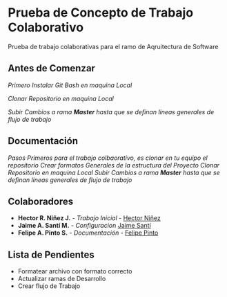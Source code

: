 # Prueba de Concepto de Trabajo Colaborativo

Prueba de trabajo colaborativas para el ramo de Aqruitectura de Software

## Antes de Comenzar 

_Primero Instalar Git Bash en maquina Local_

_Clonar Repositorio en maquina Local_

_Subir Cambios a rama **Master** hasta que se definan lineas generales de flujo de trabajo_

## Documentación

_Pasos Primeros para el trabajo colbaorativo, es clonar en tu equipo el repositorio_
_Crear formatos Generales de la estructura del Proyecto_
_Clonar Repositorio en maquina Local_
_Subir Cambios a rama **Master** hasta que se definan lineas generales de flujo de trabajo_

## Colaboradores

* **Hector R. Niñez J.** - *Trabajo Inicial* - [Hector Niñez](https://github.com/hninez-umayor)
* **Jaime A. Santí M.** - *Configuracion* [Jaime Santí](https://github.com/jsanti-mayor)
* **Felipe A. Pinto S.** - *Documentación* - [Felipe Pinto](https://github.com/felipeumayor)

## Lista de Pendientes

* Formatear archivo con formato correcto
* Actualizar ramas de Desarrollo
* Crear flujo de Trabajo

